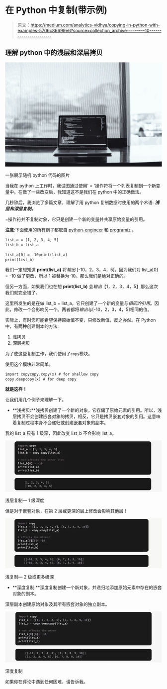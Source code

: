 # 在 Python 中复制(带示例)

> 原文：<https://medium.com/analytics-vidhya/copying-in-python-with-examples-5706c86699e6?source=collection_archive---------10----------------------->

## 理解 python 中的浅层和深层拷贝

![](img/97566177a2ebb3ac2a8627383826c8dc.png)

一张展示随机 python 代码的图片

当我在 python 上工作时，我试图通过使用' = '操作符将一个列表复制到一个新变量中。在做了一些改变后，我知道这不是我们在 python 中的正确做法。

几秒钟后，我浏览了多篇文章，理解了用 python 复制数据时使用的两个术语: ***浅层和深层复制。***

=操作符并不复制对象，它只是创建一个新的变量并共享原始变量的引用。

**注意**:下面使用的所有例子都取自 [python-engineer](https://www.python-engineer.com/courses/advancedpython/20-copy/) 和 [programiz](https://www.programiz.com/python-programming/shallow-deep-copy) 。

```
list_a = [1, 2, 3, 4, 5]
list_b = list_a

list_a[0] = -10print(list_a)
print(list_b)
```

我们一定想知道 **print(list_a)** 将*输出* [-10，2，3，4，5]，因为我们对 list_a[0] = -10 做了更改，所以 1 被替换为-10。那么我们是绝对正确的。

但另一方面，如果我们也在想 **print(list_b)** 会*输出*【1，2，3，4，5】那么这次我们就完全错了。

这里所发生的是在做 list_b = list_a，它只创建了一个新的变量与*相同的引用*。因此，修改一个会影响另一个。两者都将*输出*与[-10，2，3，4，5]相同的值。

实际上，有时您可能希望保持原始值不变，只修改新值，反之亦然。在 Python 中，有两种创建副本的方法:

1.  浅拷贝
2.  深层拷贝

为了使这些复制工作，我们使用了`copy`模块。

使用这个模块非常简单。

```
import copycopy.copy(x) # for shallow copy
copy.deepcopy(x) # for deep copy
```

**就是这样！**

让我们用几个例子来理解一下。

*   **浅拷贝:**浅拷贝创建了一个新的对象，它存储了原始元素的引用。所以，浅层拷贝不会创建嵌套对象的拷贝，相反，它只是拷贝嵌套对象的引用。这意味着复制过程本身不会递归或创建嵌套对象的副本。

我的 list_a 只有 1 级深，因此改变 list_b 不会影响 list_a。

![](img/674f5cd39b7cf05154f97709cb2c28e0.png)

浅层复制— 1 级深度

但是对于嵌套对象，在第 2 层或更深的层上修改会影响其他层！

![](img/ce4d1314e22809f4b98792e2dcd889ff.png)

浅复制— 2 级或更多级深

*   **深度复制:**深度复制创建一个新对象，并递归地添加原始元素中存在的嵌套对象的副本。

深层副本创建原始对象及其所有嵌套对象的独立副本。

![](img/c54ec8d48383af17058dd1e17e101f2b.png)

深度复制

如果你在评论中遇到任何困难，请告诉我。